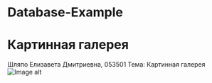 # Database-Example
# Картинная галерея
Шляпо Елизавета Дмитриевна, 053501 Тема: Картинная галерея
![Image alt](https://github.com/shlyapo/Database-Example/raw/main/п.png)
